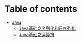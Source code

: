 # Table of contents

* [Java](docs)
    * [Java基础之序列化和反序列化](docs/java-ji-chu-zhi-xu-lie-hua-he-fan-xu-lie-hua.md)
    * [Java基础之运算符](docs/java-ji-chu-zhi-yun-suan-fu.md)

